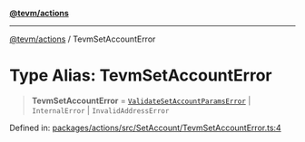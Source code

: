 [**@tevm/actions**](../README.md)

***

[@tevm/actions](../globals.md) / TevmSetAccountError

# Type Alias: TevmSetAccountError

> **TevmSetAccountError** = [`ValidateSetAccountParamsError`](ValidateSetAccountParamsError.md) \| `InternalError` \| `InvalidAddressError`

Defined in: [packages/actions/src/SetAccount/TevmSetAccountError.ts:4](https://github.com/evmts/tevm-monorepo/blob/main/packages/actions/src/SetAccount/TevmSetAccountError.ts#L4)
